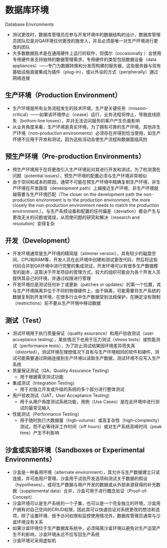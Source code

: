# 数据库环境

Database Environments

- 测试更改时，数据库管理员应参与开发环境中的数据结构的设计，数据库管理员团队应是对QA环境任何更改的施舍人，并且必须是唯一对生产环境进行更改的团队
- 大多数数据技术是在通用硬件上运行的软件，但偶尔（occasionally ）会使用专用硬件来支持独特的数据管理需求，专用硬件的类型包括数据设备（data appliances）——专门为数据转换和分发而构建的服务器，这些服务器与现有基础设施直接集成为插件（plug-in），或以外设的方式（peripherally）通过网络连接

## 生产环境（Production Environment）

- 生产环境是所有业务流程发生的技术环境，生产是关键任务（mission-critical）——如果该环境停止（cease）运行，业务流程将停止，导致底线损失（bottom-line losses），并对无法访问服务的客户产生负面影响
- 从业务角度来看，生产环境是真实环境，为了拥有可靠的生产环境，其他非生产环境（non-production environments）必须存在并得到恰当使用，如生产环境不应用于开发和测试，因为这些活动会使生产流程和数据面临风险

## 预生产环境（Pre-production Environments）

- 预生产环境用于在将更改引入生产环境前对其进行开发和测试，为了检测潜在问题（potential issues），预生产环境的配置必须与生产环境非常相似
- 由于空间和成本的原因，通常不可能在预生产环境中精确复制生产环境，非生产环境在开发路径（development path）上越接近生产环境，非生产环境就越需要与生产环境匹配（The closer on the development path the non-production environment is to the production environment, the more closely the non-production environment needs to match the production environment.），与生产系统设备和配置的任何偏差（deviation）都会产生与更改无关的问题或错误，从而使问题的研究和解决（research and resolution）变得复杂

## 开发（Development）

- 开发环境通常是生产环境的精简版（slimmer version），具有较少的磁盘空间、CPU和RAM等，开发人员在此环境中创建和测试更改代码，然后将这些代码合并到QA环境中进行完整的集成测试，开发环境可以有很多生产数据模型的副本，这取决于开发项目的管理方式，较大的组织可能会为各个开发人员提供其自己的环境，并通过权限进行管理
- 开发环境应是测试任何补丁或更新（patches or updates）的第一个位置，其与生产环境隔离并位于不同的物理硬件上，由于隔离，可能需要将生产系统的数据复制到开发环境，在很多行业中生产数据受到法规保护，在确定没有限制（restrictions）前不要从生产环境中移动数据

## 测试（Test）

- 测试环境用于执行质量保证（quality assurance）和用户验收测试（user acceptance testing），某些情况下也用于压力测试（stress tests）或性能测试（performance tests），为了防止测试结果因环境差异而失真（distorted），测试环境在理想情况下具有与生产环境相同的软件和硬件，测试可能需要通过网络连接到生产环境以读取生产数据，测试环境不应写入生产系统
- 质量保证测试（QA，Quality Assurance Testing）
  - 用于根据需求测试功能
- 集成测试（Integration Testing）
  - 用于对独立开发或升级的系统的多个部分进行整体测试
- 用户验收测试（UAT，User Acceptance Testing）
  - 用于从用户角度测试系统功能，用例（Use Cases）是在此环境中进行测试的最常见输入
- 性能测试（Performance Testing）
  - 用于随时执行大数据量（high-volume）或高复杂性（high-complexity）测试，而不必等待非工作时间（off hours）或对生产系统高峰时间（peak time）产生不利影响

## 沙盒或实验环境（Sandboxes or Experimental Environments）

- 沙盒是一种备用环境（alternate environment），其允许与生产数据建立只读连接，并可由用户管理，沙盒用于试验开发选项和测试关于数据的假设（hypotheses），或将生产数据与用户开发的数据或从外部来源获得的补充数据（supplemental data）合并，沙盒可用于进行概念验证（Proof-of-Concept）
- 沙盒环境可以是生产系统的一个子集，也可以是一个完全独立的环境，沙盒用户拥有对自己空间的CRUD权限，因此其可以快速验证对系统更改的想法和选项，除了设置环境、授予访问权限和监控使用情况外，数据库管理员通常与沙盒环境没有关系
- 如果沙盒环境位于生产数据库系统中，必须隔离沙盒环境以避免对生产运营产生不利影响，沙盒环境永远不应写回生产系统
- 沙盒环境可采用虚拟机